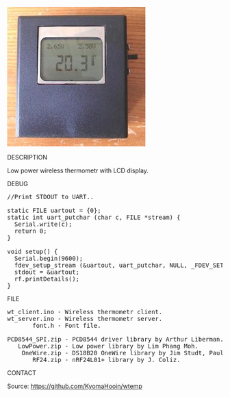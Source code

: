 ![Wireless Thermometr](https://github.com/KyomaHooin/wtemp/raw/master/wt_screen.jpg "screenshot")

DESCRIPTION

Low power wireless thermometr with LCD display.

DEBUG

<pre>
//Print STDOUT to UART..

static FILE uartout = {0};
static int uart_putchar (char c, FILE *stream) {
  Serial.write(c);
  return 0;
}

void setup() {
  Serial.begin(9600);
  fdev_setup_stream (&uartout, uart_putchar, NULL, _FDEV_SETUP_WRITE);
  stdout = &uartout;
  rf.printDetails();
}
</pre>

FILE

<pre>
wt_client.ino - Wireless thermometr client.
wt_server.ino - Wireless thermometr server.
       font.h - Font file.          

PCD8544_SPI.zip - PCD8544 driver library by Arthur Liberman.
   LowPower.zip - Low power library by Lim Phang Moh.
    OneWire.zip - DS18B20 OneWire library by Jim Studt, Paul Stoffregen & Co.
       RF24.zip - nRF24L01+ library by J. Coliz.
</pre>

CONTACT

Source: https://github.com/KyomaHooin/wtemp

